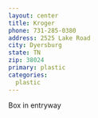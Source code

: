 ```yaml
---
layout: center
title: Kroger
phone: 731-285-0380
address: 2525 Lake Road
city: Dyersburg
state: TN
zip: 38024
primary: plastic
categories:
  plastic
---
```

Box in entryway 
